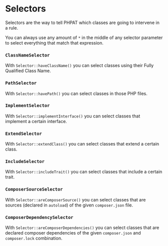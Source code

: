 # Selectors

Selectors are the way to tell PHPAT which classes are going to intervene in a rule.

You can always use any amount of `*` in the middle of any selector parameter to select everything that match that expression.

### `ClassNameSelector`
With `Selector::haveClassName()` you can select classes using their Fully Qualified Class Name.

### `PathSelector`
With `Selector::havePath()` you can select classes in those PHP files.

### `ImplementSelector`
With `Selector::implementInterface()` you can select classes that implement a certain interface.

### `ExtendSelector`
With `Selector::extendClass()` you can select classes that extend a certain class.

### `IncludeSelector`
With `Selector::includeTrait()` you can select classes that include a certain trait.

### `ComposerSourceSelector`
With `Selector::areComposerSource()` you can select classes that are sources (declared in `autoload`) of the given `composer.json` file.

### `ComposerDependencySelector`
With `Selector::areComposerDependencies()` you can select classes that are declared composer dependencies of the given `composer.json` and `composer.lock` combination.
